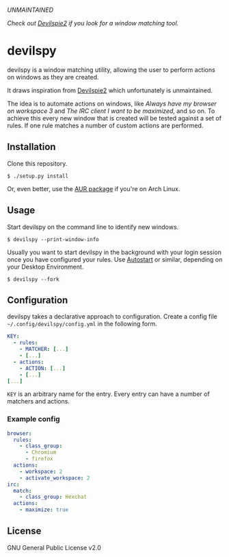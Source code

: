 *UNMAINTAINED*

*Check out [Devilspie2](https://www.nongnu.org/devilspie2/) if you look for a window matching tool.*

# devilspy

devilspy is a window matching utility, allowing the user to perform
actions on windows as they are created.

It draws inspiration from [Devilspie2](https://www.nongnu.org/devilspie2/) which
unfortunately is unmaintained.

The idea is to automate actions on windows, like *Always have my browser on
workspace 3* and *The IRC client I want to be maximized*, and so on. To
achieve this every new window that is created will be tested against a set of
rules. If one rule matches a number of custom actions are performed.

## Installation

Clone this repository.

```
$ ./setup.py install
```

Or, even better, use the [AUR
package](https://aur.archlinux.org/packages/devilspy/) if you're on Arch Linux.

## Usage

Start devilspy on the command line to identify new windows.

```
$ devilspy --print-window-info
```

Usually you want to start devilspy in the background with your login session
once you have configured your rules. Use
[Autostart](https://wiki.archlinux.org/index.php/Autostarting#On_desktop_environment_startup)
or similar, depending on your Desktop Environment.

```
$ devilspy --fork
```

## Configuration

devilspy takes a declarative approach to configuration. Create a config file
`~/.config/devilspy/config.yml` in the following form.

```yaml
KEY:
  - rules:
    - MATCHER: [...]
    - [...]
  - actions:
    - ACTION: [...]
    - [...]
[...]
```

`KEY` is an arbitrary name for the entry. Every entry can have a number of
matchers and actions.

### Example config

```yaml
browser:
  rules:
    - class_group:
      - Chromium
      - firefox
  actions:
    - workspace: 2
    - activate_workspace: 2
irc:
  match:
    - class_group: Hexchat
  actions:
    - maximize: true
```

## License

GNU General Public License v2.0
